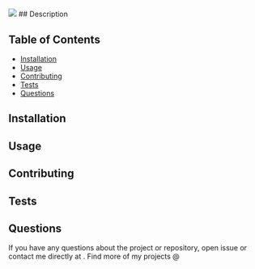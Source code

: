 
# 
<img src="https://img.shields.io/badge/License-MIT-blue.svg">
## Description
 

## Table of Contents
- [Installation](#installation)
- [Usage](#usage)
- [Contributing](#contributing)
- [Tests](#tests)
- [Questions](#questions)
## Installation

## Usage
 
## Contributing
 
## Tests
 
## Questions
If you have any questions about the project or repository, open issue or contact me directly at <code></code>. Find more of my projects @ <code></code>
    